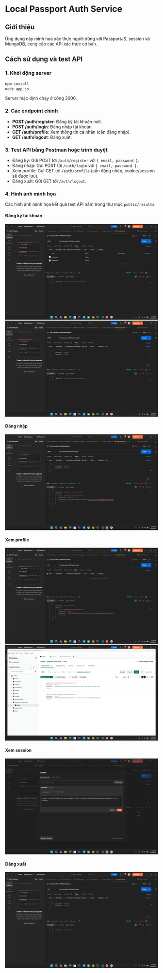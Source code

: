 # Local Passport Auth Service

## Giới thiệu
Ứng dụng này minh họa xác thực người dùng với PassportJS, session và MongoDB, cung cấp các API xác thực cơ bản.

## Cách sử dụng và test API

### 1. Khởi động server
```bash
npm install
node app.js
```
Server mặc định chạy ở cổng 3000.

### 2. Các endpoint chính
- **POST /auth/register**: Đăng ký tài khoản mới.
- **POST /auth/login**: Đăng nhập tài khoản.
- **GET /auth/profile**: Xem thông tin cá nhân (cần đăng nhập).
- **GET /auth/logout**: Đăng xuất.

### 3. Test API bằng Postman hoặc trình duyệt
- Đăng ký: Gửi POST tới `/auth/register` với `{ email, password }`.
- Đăng nhập: Gửi POST tới `/auth/login` với `{ email, password }`.
- Xem profile: Gửi GET tới `/auth/profile` (cần đăng nhập, cookie/session sẽ được lưu).
- Đăng xuất: Gửi GET tới `/auth/logout`.

### 4. Hình ảnh minh họa
Các hình ảnh minh họa kết quả test API nằm trong thư mục `public/results`:

#### Đăng ký tài khoản
![register_api](public/results/register_api.png)
![register_api_2](public/results/register_api_2.png)

#### Đăng nhập
![login](public/results/login.png)

#### Xem profile
![profile](public/results/profile.png)
![user](public/results/user.png)

#### Xem session
![sesion](public/results/sesion.png)

#### Đăng xuất
![logout](public/results/logout.png)


